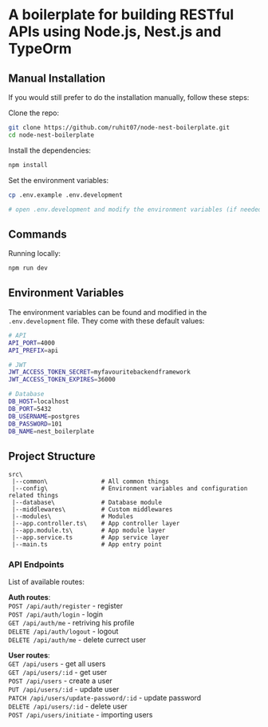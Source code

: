 # A boilerplate for building RESTful APIs using Node.js, Nest.js and TypeOrm

## Manual Installation

If you would still prefer to do the installation manually, follow these steps:

Clone the repo:

```bash
git clone https://github.com/ruhit07/node-nest-boilerplate.git
cd node-nest-boilerplate
```

Install the dependencies:

```bash
npm install
```

Set the environment variables:

```bash
cp .env.example .env.development

# open .env.development and modify the environment variables (if needed)
```

## Commands

Running locally:

```bash
npm run dev
```

## Environment Variables

The environment variables can be found and modified in the `.env.development` file. They come with these default values:

```bash
# API
API_PORT=4000
API_PREFIX=api

# JWT
JWT_ACCESS_TOKEN_SECRET=myfavouritebackendframework
JWT_ACCESS_TOKEN_EXPIRES=36000

# Database
DB_HOST=localhost
DB_PORT=5432
DB_USERNAME=postgres
DB_PASSWORD=101
DB_NAME=nest_boilerplate
```

## Project Structure
```
src\
 |--common\               # All common things
 |--config\               # Environment variables and configuration related things
 |--database\             # Database module 
 |--middlewares\          # Custom middlewares
 |--modules\              # Modules
 |--app.controller.ts\    # App controller layer
 |--app.module.ts\        # App module layer
 |--app.service.ts        # App service layer
 |--main.ts               # App entry point
```

### API Endpoints

List of available routes:

**Auth routes**:\
`POST /api/auth/register` - register\
`POST /api/auth/login` - login\
`GET /api/auth/me` - retriving his profile\
`DELETE /api/auth/logout` - logout\
`DELETE /api/auth/me` - delete currect user

**User routes**:\
`GET /api/users` - get all users\
`GET /api/users/:id` - get user\
`POST /api/users` - create a user\
`PUT /api/users/:id` - update user\
`PATCH /api/users/update-password/:id` - update password\
`DELETE /api/users/:id` - delete user\
`POST /api/users/initiate` - importing users
